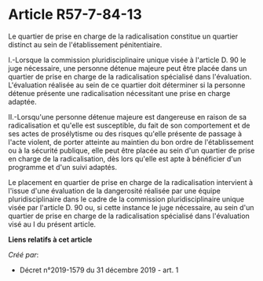 # Article R57-7-84-13

Le quartier de prise en charge de la radicalisation constitue un quartier distinct au sein de l'établissement pénitentiaire.

I.-Lorsque la commission pluridisciplinaire unique visée à l'article D. 90 le juge nécessaire, une personne détenue majeure
peut être placée dans un quartier de prise en charge de la radicalisation spécialisé dans l'évaluation. L'évaluation réalisée
au sein de ce quartier doit déterminer si la personne détenue présente une radicalisation nécessitant une prise en charge
adaptée.

II.-Lorsqu'une personne détenue majeure est dangereuse en raison de sa radicalisation et qu'elle est susceptible, du fait de
son comportement et de ses actes de prosélytisme ou des risques qu'elle présente de passage à l'acte violent, de porter
atteinte au maintien du bon ordre de l'établissement ou à la sécurité publique, elle peut être placée au sein d'un quartier
de prise en charge de la radicalisation, dès lors qu'elle est apte à bénéficier d'un programme et d'un suivi adaptés.

Le placement en quartier de prise en charge de la radicalisation intervient à l'issue d'une évaluation de la dangerosité
réalisée par une équipe pluridisciplinaire dans le cadre de la commission pluridisciplinaire unique visée par l'article D. 90
ou, si cette instance le juge nécessaire, au sein d'un quartier de prise en charge de la radicalisation spécialisé dans
l'évaluation visé au I du présent article.

**Liens relatifs à cet article**

_Créé par_:

  - Décret n°2019-1579 du 31 décembre 2019 - art. 1
